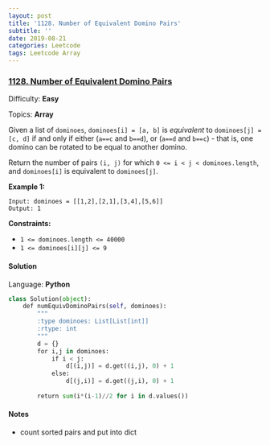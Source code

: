 ```yaml
---
layout: post
title: '1128. Number of Equivalent Domino Pairs'
subtitle: ''
date: 2019-08-21
categories: Leetcode
tags: Leetcode Array
---
```

### [1128\. Number of Equivalent Domino Pairs](https://leetcode.com/problems/number-of-equivalent-domino-pairs/)

Difficulty: **Easy**

Topics: **Array**

Given a list of `dominoes`, `dominoes[i] = [a, b]` is _equivalent_ to `dominoes[j] = [c, d]` if and only if either (`a==c` and `b==d`), or (`a==d` and `b==c`) - that is, one domino can be rotated to be equal to another domino.

Return the number of pairs `(i, j)` for which `0 <= i < j < dominoes.length`, and `dominoes[i]` is equivalent to `dominoes[j]`.

**Example 1:**

```
Input: dominoes = [[1,2],[2,1],[3,4],[5,6]]
Output: 1
```

**Constraints:**

*   `1 <= dominoes.length <= 40000`
*   `1 <= dominoes[i][j] <= 9`


#### Solution

Language: **Python**

```python
class Solution(object):
    def numEquivDominoPairs(self, dominoes):
        """
        :type dominoes: List[List[int]]
        :rtype: int
        """
        d = {}
        for i,j in dominoes:
            if i < j:
                d[(i,j)] = d.get((i,j), 0) + 1
            else:
                d[(j,i)] = d.get((j,i), 0) + 1
        
        return sum(i*(i-1)//2 for i in d.values())
```

#### Notes
- count sorted pairs and put into dict